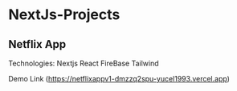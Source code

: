 # NextJs-Projects



## Netflix App
Technologies: Nextjs React FireBase Tailwind

Demo Link  (https://netflixappv1-dmzzq2spu-yucel1993.vercel.app)
